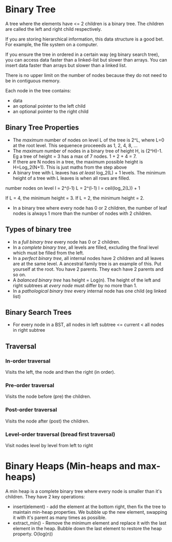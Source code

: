 # Binary Tree

A tree where the elements have <= 2 children is a binary tree. The children are called the left and right child respectively.

If you are storing hierarchical information, this data structure is a good bet. For example, the file system on a computer.

If you ensure the tree in ordered in a certain way (eg binary search tree), you can access data faster than a linked-list but slower than arrays. You can insert data faster than arrays  but slower than a linked list.

There is no upper limit on the number of nodes because they do not need to be in contiguous memory.

Each node in the tree contains:

- data
- an optional pointer to the left child
- an optional pointer to the right child

## Binary Tree Properties

- The *maximum* number of nodes on level L of the tree is 2^L, where L=0 at the root level. This sequenece proceeeds as 1, 2, 4, 8, ...
- The *maximum* number of nodes in a binary tree of height H, is (2^H)-1. Eg a tree of height = 3 has a max of 7 nodes. 1 + 2 + 4 = 7.
- If there are N nodes in a tree, the maximum possible height is H=Log_2(N+1). This is just maths from the step above
- A binary tree with L leaves has *at least* log_2(L) + 1 levels. The minimum height of a tree with L leaves is when all rows are filled.

number nodes on level l = 2^(l-1)
L = 2^(l-1)
l = ceil(log_2(L)) + 1

If L = 4, the minimum height = 3. If L = 2, the minimum height = 2.

- In a binary tree where every node has 0 or 2 children, the number of leaf nodes is always 1 more than the number of nodes with 2 children.

## Types of binary tree

- In a *full binary tree* every node has 0 or 2 children.
- In a *complete binary tree*, all levels are filled, excluding the final level which must be filled from the left.
- In a *perfect binary tree*, all internal nodes have 2 children and all leaves are at the same level. A ancestral family tree is an example of this. Put yourself at the root. You have 2 parents. They each have 2 parents and so on.
- A *balanced binary tree* has height = Log(n). The height of the left and right subtrees at *every node* must differ by no more than 1.
- In a *pathological binary tree* every internal node has one child (eg linked list)

## Binary Search Trees

- For every node in a BST, all nodes in left subtree <= current < all nodes in right subtree

## Traversal

### In-order traversal

Visits the left, the node and then the right (in order).

### Pre-order traversal

Visits the node before (pre) the children.

### Post-order traversal

Visits the node after (post) the children.

### Level-order traversal (bread first traversal)

Visit nodes level by level from left to right

# Binary Heaps (Min-heaps and max-heaps)

A min heap is a complete binary tree where every node is smaller than it's children. They have 2 key operations:

- insert(element) - add the element at the bottom right, then fix the tree to maintain min-heap properties. We bubble up the new element, swapping it with it's parent as many times as possible.
- extract_min() - Remove the minimum element and replace it with the last element in the heap. Bubble down the last element to restore the heap property. O(log(n))
